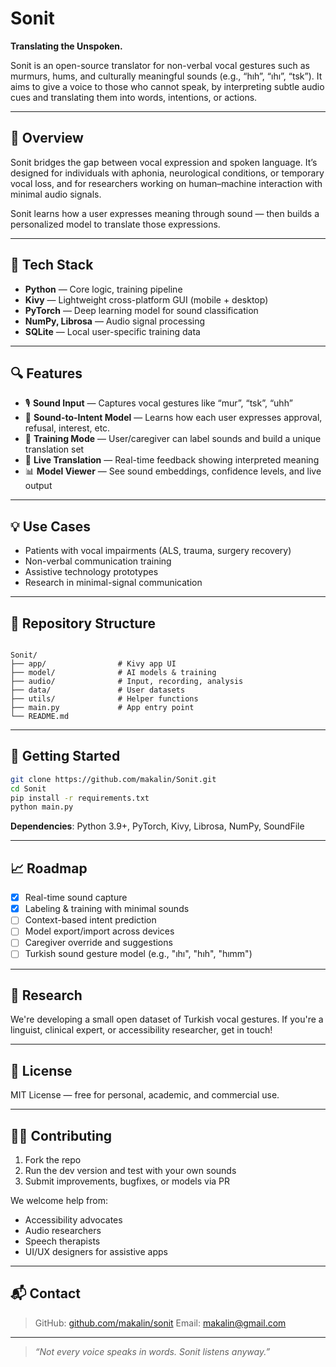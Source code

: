 # Sonit

**Translating the Unspoken.**

Sonit is an open-source translator for non-verbal vocal gestures such as murmurs, hums, and culturally meaningful sounds (e.g., “hıh”, “ıhı”, “tsk”). It aims to give a voice to those who cannot speak, by interpreting subtle audio cues and translating them into words, intentions, or actions.

---

## 🧠 Overview

Sonit bridges the gap between vocal expression and spoken language. It’s designed for individuals with aphonia, neurological conditions, or temporary vocal loss, and for researchers working on human–machine interaction with minimal audio signals.

Sonit learns how a user expresses meaning through sound — then builds a personalized model to translate those expressions.

---

## 🔧 Tech Stack

- **Python** — Core logic, training pipeline
- **Kivy** — Lightweight cross-platform GUI (mobile + desktop)
- **PyTorch** — Deep learning model for sound classification
- **NumPy, Librosa** — Audio signal processing
- **SQLite** — Local user-specific training data

---

## 🔍 Features

- 🎙️ **Sound Input** — Captures vocal gestures like “mur”, “tsk”, “uhh”
- 🧬 **Sound-to-Intent Model** — Learns how each user expresses approval, refusal, interest, etc.
- 🧠 **Training Mode** — User/caregiver can label sounds and build a unique translation set
- 🧾 **Live Translation** — Real-time feedback showing interpreted meaning
- 📊 **Model Viewer** — See sound embeddings, confidence levels, and live output

---

## 💡 Use Cases

- Patients with vocal impairments (ALS, trauma, surgery recovery)
- Non-verbal communication training
- Assistive technology prototypes
- Research in minimal-signal communication

---

## 📁 Repository Structure

```

Sonit/
├── app/                # Kivy app UI
├── model/              # AI models & training
├── audio/              # Input, recording, analysis
├── data/               # User datasets
├── utils/              # Helper functions
├── main.py             # App entry point
└── README.md

````

---

## 🚀 Getting Started

```bash
git clone https://github.com/makalin/Sonit.git
cd Sonit
pip install -r requirements.txt
python main.py
````

**Dependencies**: Python 3.9+, PyTorch, Kivy, Librosa, NumPy, SoundFile

---

## 📈 Roadmap

* [x] Real-time sound capture
* [x] Labeling & training with minimal sounds
* [ ] Context-based intent prediction
* [ ] Model export/import across devices
* [ ] Caregiver override and suggestions
* [ ] Turkish sound gesture model (e.g., "ıhı", "hıh", "hımm")

---

## 🧪 Research

We're developing a small open dataset of Turkish vocal gestures. If you're a linguist, clinical expert, or accessibility researcher, get in touch!

---

## 📄 License

MIT License — free for personal, academic, and commercial use.

---

## 🙋‍♀️ Contributing

1. Fork the repo
2. Run the dev version and test with your own sounds
3. Submit improvements, bugfixes, or models via PR

We welcome help from:

* Accessibility advocates
* Audio researchers
* Speech therapists
* UI/UX designers for assistive apps

---

## 📬 Contact

> GitHub: [github.com/makalin/sonit](https://github.com/makalin/sonit)
> Email: [makalin@gmail.com](mailto:makalin@gmail.com)

---

> *“Not every voice speaks in words. Sonit listens anyway.”*
